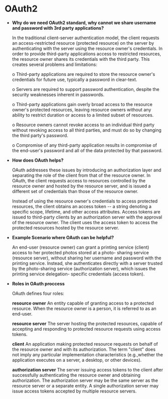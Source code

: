# OAuth2

* **Why do we need OAuth2 standard, why cannot we share username and password with 3rd party applications?**
  
   In the traditional client-server authentication model, the client requests an access-restricted resource (protected resource) on the
   server by authenticating with the server using the resource owner's credentials.  In order to provide third-party applications access    to restricted resources, the resource owner shares its credentials with the third party. This creates several problems and    limitations:

   o Third-party applications are required to store the resource owner's credentials for future use, typically a password in clear-text.

   o Servers are required to support password authentication, despite the security weaknesses inherent in passwords.

   o Third-party applications gain overly broad access to the resource owner's protected resources, leaving resource owners without any
     ability to restrict duration or access to a limited subset of resources.

   o Resource owners cannot revoke access to an individual third party without revoking access to all third parties, and must do so by
     changing the third party's password.
      
   o Compromise of any third-party application results in compromise of the end-user's password and all of the data protected by that password.
   
* **How does OAuth helps?**

   OAuth addresses these issues by introducing an authorization layer and separating the role of the client from that of the resource
   owner.  In OAuth, the client requests access to resources controlled by the resource owner and hosted by the resource server, and is
   issued a different set of credentials than those of the resource owner.
   
   Instead of using the resource owner's credentials to access protected resources, the client obtains an access token -- a string denoting a
   specific scope, lifetime, and other access attributes. Access tokens are issued to third-party clients by an authorization server with the
   approval of the resource owner. The client uses the access token to access the protected resources hosted by the resource server.
   
 * **Example Scenario where OAuth can be helpful?**
 
   An end-user (resource owner) can grant a printing service (client) access to her protected photos stored at a photo-
   sharing service (resource server), without sharing her username and password with the printing service.  Instead, she authenticates
   directly with a server trusted by the photo-sharing service (authorization server), which issues the printing service delegation-
   specific credentials (access token).
   
 * **Roles in OAuth proccess**

   OAuth defines four roles:

   **resource owner**
      An entity capable of granting access to a protected resource. When the resource owner is a person, it is referred to as an
      end-user.

   **resource server**
      The server hosting the protected resources, capable of accepting and responding to protected resource requests using access tokens.

   **client**
      An application making protected resource requests on behalf of the resource owner and with its authorization.  The term "client" does not imply any particular implementation characteristics (e.g.,whether the application executes on a server, a desktop, or other devices).

   **authorization server**
      The server issuing access tokens to the client after successfully authenticating the resource owner and obtaining authorization. The authorization server may be the same server as the resource server or a separate entity. A single authorization server may issue access tokens accepted by multiple resource servers.
  
